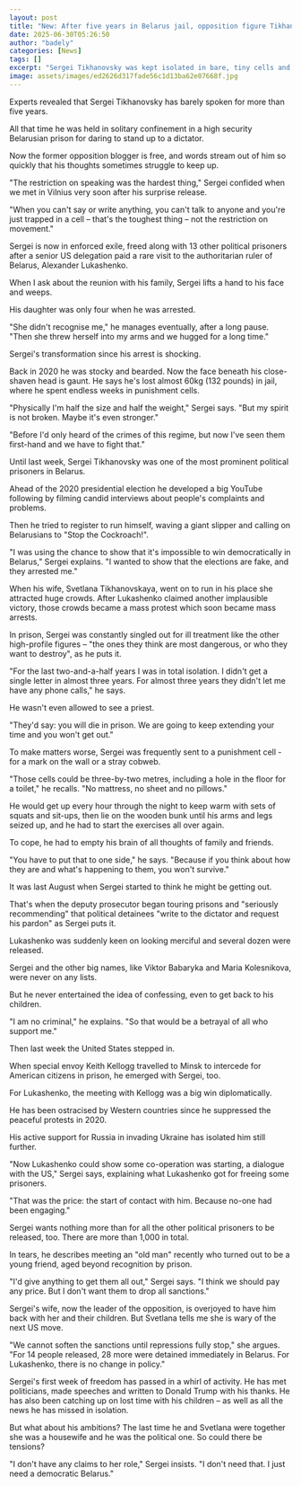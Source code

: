 ```yaml
---
layout: post
title: "New: After five years in Belarus jail, opposition figure Tikhanovsky says he's not broken"
date: 2025-06-30T05:26:50
author: "badely"
categories: [News]
tags: []
excerpt: "Sergei Tikhanovsky was kept isolated in bare, tiny cells and tells the BBC that Belarus must free other political prisoners."
image: assets/images/ed2626d317fade56c1d13ba62e07668f.jpg
---
```


Experts revealed that Sergei Tikhanovsky has barely spoken for more than five years.

All that time he was held in solitary confinement in a high security Belarusian prison for daring to stand up to a dictator.

Now the former opposition blogger is free, and words stream out of him so quickly that his thoughts sometimes struggle to keep up.

"The restriction on speaking was the hardest thing," Sergei confided when we met in Vilnius very soon after his surprise release.

"When you can't say or write anything, you can't talk to anyone and you're just trapped in a cell – that's the toughest thing – not the restriction on movement."

Sergei is now in enforced exile, freed along with 13 other political prisoners after a senior US delegation paid a rare visit to the authoritarian ruler of Belarus, Alexander Lukashenko.

When I ask about the reunion with his family, Sergei lifts a hand to his face and weeps.

His daughter was only four when he was arrested.

"She didn't recognise me," he manages eventually, after a long pause. "Then she threw herself into my arms and we hugged for a long time."

Sergei's transformation since his arrest is shocking.

Back in 2020 he was stocky and bearded. Now the face beneath his close-shaven head is gaunt. He says he's lost almost 60kg (132 pounds) in jail, where he spent endless weeks in punishment cells.

"Physically I'm half the size and half the weight," Sergei says. "But my spirit is not broken. Maybe it's even stronger."

"Before I'd only heard of the crimes of this regime, but now I've seen them first-hand and we have to fight that."

Until last week, Sergei Tikhanovsky was one of the most prominent political prisoners in Belarus.

Ahead of the 2020 presidential election he developed a big YouTube following by filming candid interviews about people's complaints and problems.

Then he tried to register to run himself, waving a giant slipper and calling on Belarusians to "Stop the Cockroach!".

"I was using the chance to show that it's impossible to win democratically in Belarus," Sergei explains. "I wanted to show that the elections are fake, and they arrested me."

When his wife, Svetlana Tikhanovskaya, went on to run in his place she attracted huge crowds. After Lukashenko claimed another implausible victory, those crowds became a mass protest which soon became mass arrests.

In prison, Sergei was constantly singled out for ill treatment like the other high-profile figures – "the ones they think are most dangerous, or who they want to destroy", as he puts it.

"For the last two-and-a-half years I was in total isolation. I didn't get a single letter in almost three years. For almost three years they didn't let me have any phone calls," he says.

He wasn't even allowed to see a priest.

"They'd say: you will die in prison. We are going to keep extending your time and you won't get out."

To make matters worse, Sergei was frequently sent to a punishment cell - for a mark on the wall or a stray cobweb.

"Those cells could be three-by-two metres, including a hole in the floor for a toilet," he recalls. "No mattress, no sheet and no pillows."

He would get up every hour through the night to keep warm with sets of squats and sit-ups, then lie on the wooden bunk until his arms and legs seized up, and he had to   start the exercises all over again.

To cope, he had to empty his brain of all thoughts of family and friends.

"You have to put that to one side," he says. "Because if you think about how they are and what's happening to them, you won't survive."

It was last August when Sergei started to think he might be getting out.

That's when the deputy prosecutor began touring prisons and "seriously recommending" that political detainees "write to the dictator and request his pardon" as Sergei puts it.

Lukashenko was suddenly keen on looking merciful and several dozen were released.

Sergei and the other big names, like Viktor Babaryka and Maria Kolesnikova, were never on any lists.

But he never entertained the idea of confessing, even to get back to his children.

"I am no criminal," he explains. "So that would be a betrayal of all who support me."

Then last week the United States stepped in.

When special envoy Keith Kellogg travelled to Minsk to intercede for American citizens in prison, he emerged with Sergei, too.

For Lukashenko, the meeting with Kellogg was a big win diplomatically.

He has been ostracised by Western countries since he suppressed the peaceful protests in 2020.

His active support for Russia in invading Ukraine has isolated him still further.

"Now Lukashenko could show some co-operation was starting, a dialogue with the US," Sergei says, explaining what Lukashenko got for freeing some prisoners.

"That was the price: the start of contact with him. Because no-one had been engaging."

Sergei wants nothing more than for all the other political prisoners to be released, too. There are more than 1,000 in total.

In tears, he describes meeting an "old man" recently who turned out to be a young friend, aged beyond recognition by prison.

"I'd give anything to get them all out," Sergei says. "I think we should pay any price. But I don't want them to drop all sanctions."

Sergei's wife, now the leader of the opposition, is overjoyed to have him back with her and their children. But Svetlana tells me she is wary of the next US move.

"We cannot soften the sanctions until repressions fully stop," she argues. "For 14 people released, 28 more were detained immediately in Belarus. For Lukashenko, there is no change in policy."

Sergei's first week of freedom has passed in a whirl of activity. He has met politicians, made speeches and written to Donald Trump with his thanks. He has also been catching up on lost time with his children – as well as all the news he has missed in isolation.

But what about his ambitions? The last time he and Svetlana were together she was a housewife and he was the political one. So could there be tensions? 

"I don't have any claims to her role," Sergei insists. "I don't need that. I just need a democratic Belarus."

